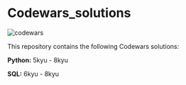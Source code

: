 # Codewars_solutions

![codewars](https://www.codewars.com/users/coder_mel/badges/large)

This repository contains the following Codewars solutions:

**Python:** 5kyu - 8kyu

**SQL:** 6kyu - 8kyu